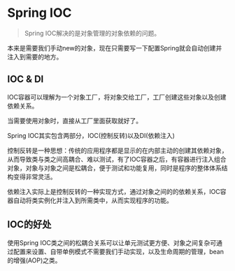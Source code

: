 # Spring IOC

> Spring IOC解决的是对象管理的对象依赖的问题。

本来是需要我们手动new的对象，现在只需要写一下配置Spring就会自动创建并注入到需要的地方。

## IOC & DI

IOC容器可以理解为一个对象工厂，将对象交给工厂，工厂创建这些对象以及创建依赖关系。

当需要使用对象时，直接从工厂里面获取就好了。

Spring IOC其实包含两部分，IOC(控制反转)以及DI(依赖注入)

控制反转是一种思想：传统的应用程序都是显示的在内部主动的创建其依赖对象，从而导致类与类之间高耦合、难以测试，有了IOC容器之后，有容器进行注入组合对象，对象与对象之间是松耦合，便于测试和功能复用，同时是程序的整体体系结构变得非常灵活。

依赖注入实际上是控制反转的一种实现方式，通过对象之间的的依赖关系，IOC容器自动将类实例化并注入到所需类中，从而实现程序的功能。

## IOC的好处

使用Spring IOC类之间的松耦合关系可以让单元测试更方便、对象之间复杂可通过配置来设置、自带单例模式不需要我们手动实现，以及生命周期的管理，bean的增强(AOP)之类。


